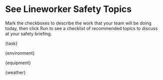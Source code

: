 # See Lineworker Safety Topics

Mark the checkboxes to describe the work that your team will be doing today, then click Run to see a checklist of recommended topics to discuss at your safety briefing.

{task}

{environment}

{equipment}

{weather}
